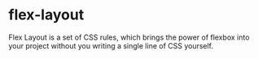 # flex-layout
Flex Layout is a set of CSS rules, which brings the power of flexbox into your project without you writing a single line of CSS yourself. 
